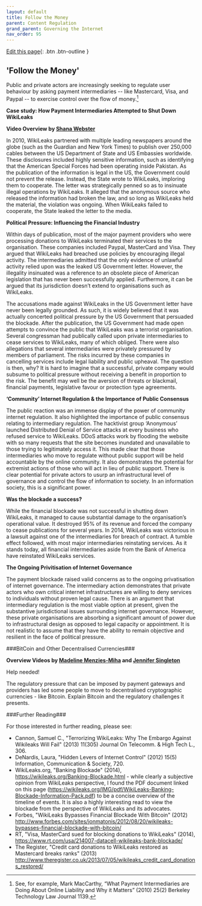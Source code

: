 ```yaml
---
layout: default
title: Follow the Money
parent: Content Regulation
grand_parent: Governing the Internet
nav_order: 95
---
```

[Edit this page](https://github.com/nicsuzor/wikijuris/blob/master/cyberlaw/follow_the_money.markdown){: .btn .btn-outline }

## 'Follow the Money'

Public and private actors are increasingly seeking to regulate user behaviour by asking payment intermediaries -- like Mastercard, Visa, and Paypal -- to exercise control over the flow of money.[^AUTOREPLACEDSeeforexampleMarkMacCarthyWhatPaymentIntermediariesareDoingAboutOnlineLiabilityandWhyitMatters2010252BerkeleyTechnologyLawJournal1139AUTOREPLACED]

[^AUTOREPLACEDSeeforexampleMarkMacCarthyWhatPaymentIntermediariesareDoingAboutOnlineLiabilityandWhyitMatters2010252BerkeleyTechnologyLawJournal1139AUTOREPLACED]: See, for example, Mark MacCarthy, “What Payment Intermediaries are Doing About Online Liability and Why it Matters” (2010) 25(2) Berkeley Technology Law Journal 1139.




**Case study: How Payment Intermediaries Attempted to Shut Down WikiLeaks**

**Video Overview by [Shana Webster](https://www.youtube.com/watch?v=PX4GMHz3QTA)**

In 2010, WikiLeaks partnered with multiple leading newspapers around the globe (such as the Guardian and New York Times) to publish over 250,000 cables between the US Department of State and US Embassies worldwide. These disclosures included highly sensitive information, such as identifying that the American Special Forces had been operating inside Pakistan. As the publication of the information is legal in the US, the Government could not prevent the release. Instead, the State wrote to WikiLeaks, imploring them to cooperate. The letter was strategically penned so as to insinuate illegal operations by WikiLeaks. It alleged that the anonymous source who released the information had broken the law, and so long as WikiLeaks held the material, the violation was ongoing. When WikiLeaks failed to cooperate, the State leaked the letter to the media.

**Political Pressure: Influencing the Financial Industry**

Within days of publication, most of the major payment providers who were processing donations to WikiLeaks terminated their services to the organisation. These companies included Paypal, MasterCard and Visa. They argued that WikiLeaks had breached use policies by encouraging illegal activity. The intermediaries admitted that the only evidence of unlawful activity relied upon was the leaked US Government letter. However, the illegality insinuated was a reference to an obsolete piece of American legislation that has never been successfully applied. Furthermore, it can be argued that its jurisdiction doesn’t extend to organisations such as WikiLeaks.

The accusations made against WikiLeaks in the US Government letter have never been legally grounded. As such, it is widely believed that it was actually concerted political pressure by the US Government that persuaded the blockade. After the publication, the US Government had made open attempts to convince the public that WikiLeaks was a terrorist organisation. Several congressman had publically called upon private intermediaries to cease services to WikiLeaks, many of which obliged. There were also allegations that several intermediaries were privately pressured by members of parliament. The risks incurred by these companies in cancelling services include legal liability and public upheaval. The question is then, why? It is hard to imagine that a successful, private company would subsume to political pressure without receiving a benefit in proportion to the risk. The benefit may well be the aversion of threats or blackmail, financial payments, legislative favour or protection type agreements.

**‘Community’ Internet Regulation & the Importance of Public Consensus**

The public reaction was an immense display of the power of community internet regulation. It also highlighted the importance of public consensus relating to intermediary regulation. The hacktivist group ‘Anonymous’ launched Distributed Denial of Service attacks at every business who refused service to WikiLeaks. DDoS attacks work by flooding the website with so many requests that the site becomes inundated and unavailable to those trying to legitimately access it. This made clear that those intermediaries who move to regulate without public support will be held accountable by the online community. It also demonstrates the potential for extremist actions of those who will act in lieu of public support. There is clear potential for private actors to usurp an infrastructural level of governance and control the flow of information to society. In an information society, this is a significant power.

**Was the blockade a success?**

While the financial blockade was not successful in shutting down WikiLeaks, it managed to cause substantial damage to the organisation’s operational value. It destroyed 95% of its revenue and forced the company to cease publications for several years. In 2014, WikiLeaks was victorious in a lawsuit against one of the intermediaries for breach of contract. A tumble effect followed, with most major intermediaries reinstating services. As it stands today, all financial intermediaries aside from the Bank of America have reinstated WikiLeaks services.

**The Ongoing Privitisation of Internet Governance**

The payment blockade raised valid concerns as to the ongoing privatisation of internet governance. The intermediary action demonstrates that private actors who own critical internet infrastructures are willing to deny services to individuals without proven legal cause. There is an argument that intermediary regulation is the most viable option at present, given the substantive jurisdictional issues surrounding internet governance. However, these private organisations are absorbing a significant amount of power due to infrastructural design as opposed to legal capacity or appointment. It is not realistic to assume that they have the ability to remain objective and resilient in the face of political pressure.

###BitCoin and Other Decentralised Currencies###

**Overview Videos by [Madeline Menzies-Miha](https://www.youtube.com/watch?v=ZtKDE7ReN2g) and [Jennifer Singleton](https://www.youtube.com/watch?v=ylN9uPK6bIo)**

Help needed!


The regulatory pressure that can be imposed by payment gateways and providers has led some people to move to decentralised cryptographic currencies - like Bitcoin. Explain Bitcoin and the regulatory challenges it presents.


###Further Reading###

For those interested in further reading, please see:

* Cannon, Samuel C., "Terrorizing WikiLeaks: Why The Embargo Against Wikileaks Will Fail" (2013) 11(305) Journal On Telecomm. & High Tech L., 306.
* DeNardis, Laura, "Hidden Levers of Internet Control" (2012) 15(5) Information, Communication & Society, 720.
* WikiLeaks.org, "Banking Blockade" (2014), https://wikileaks.org/Banking-Blockade.html - while clearly a subjective opinion from WikiLeaks perspective, I found the PDF document linked on this page (https://wikileaks.org/IMG/pdf/WikiLeaks-Banking-Blockade-Information-Pack.pdf) to be a concise overview of the timeline of events. It is also a highly interesting read to view the blockade from the perspective of WikiLeaks and its advocates.
* Forbes, "WikiLeaks Bypasses Financial Blockade With Bitcoin" (2012) http://www.forbes.com/sites/jonmatonis/2012/08/20/wikileaks-bypasses-financial-blockade-with-bitcoin/
* RT, "Visa, MasterCard sued for blocking donations to WikiLeaks" (2014), https://www.rt.com/usa/214007-datacell-wikileaks-bank-blockade/
* The Register, "Credit card donations to WikiLeaks restored as Mastercard breaks ranks" (2013) http://www.theregister.co.uk/2013/07/05/wikileaks_credit_card_donations_restored/
